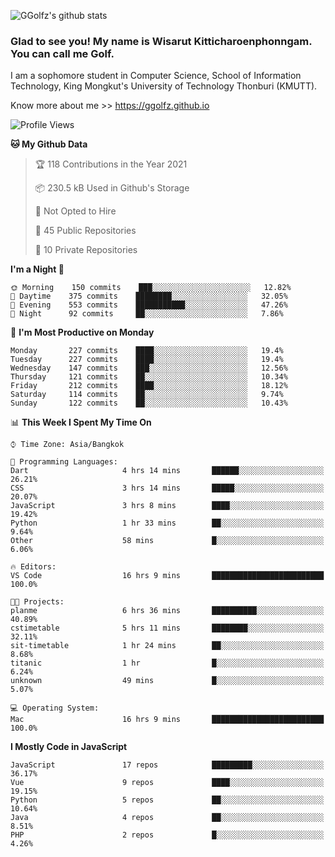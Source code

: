 ![GGolfz's github stats](https://github-readme-stats.vercel.app/api?username=ggolfz&count_private=true&show_icons=true&theme=radical)

### Glad to see you! My name is Wisarut Kitticharoenphonngam. You can call me Golf.

I am a sophomore student in Computer Science, School of Information Technology, King Mongkut's University of Technology Thonburi (KMUTT).

Know more about me >> https://ggolfz.github.io

<!--START_SECTION:waka-->
![Profile Views](http://img.shields.io/badge/Profile%20Views-34-blue)

**🐱 My Github Data** 

> 🏆 118 Contributions in the Year 2021
 > 
> 📦 230.5 kB Used in Github's Storage 
 > 
> 🚫 Not Opted to Hire
 > 
> 📜 45 Public Repositories 
 > 
> 🔑 10 Private Repositories  
 > 
**I'm a Night 🦉** 

```text
🌞 Morning    150 commits    ███░░░░░░░░░░░░░░░░░░░░░░   12.82% 
🌆 Daytime    375 commits    ████████░░░░░░░░░░░░░░░░░   32.05% 
🌃 Evening    553 commits    ███████████░░░░░░░░░░░░░░   47.26% 
🌙 Night      92 commits     ██░░░░░░░░░░░░░░░░░░░░░░░   7.86%

```
📅 **I'm Most Productive on Monday** 

```text
Monday       227 commits    ████░░░░░░░░░░░░░░░░░░░░░   19.4% 
Tuesday      227 commits    ████░░░░░░░░░░░░░░░░░░░░░   19.4% 
Wednesday    147 commits    ███░░░░░░░░░░░░░░░░░░░░░░   12.56% 
Thursday     121 commits    ██░░░░░░░░░░░░░░░░░░░░░░░   10.34% 
Friday       212 commits    ████░░░░░░░░░░░░░░░░░░░░░   18.12% 
Saturday     114 commits    ██░░░░░░░░░░░░░░░░░░░░░░░   9.74% 
Sunday       122 commits    ██░░░░░░░░░░░░░░░░░░░░░░░   10.43%

```


📊 **This Week I Spent My Time On** 

```text
⌚︎ Time Zone: Asia/Bangkok

💬 Programming Languages: 
Dart                     4 hrs 14 mins       ██████░░░░░░░░░░░░░░░░░░░   26.21% 
CSS                      3 hrs 14 mins       █████░░░░░░░░░░░░░░░░░░░░   20.07% 
JavaScript               3 hrs 8 mins        ████░░░░░░░░░░░░░░░░░░░░░   19.42% 
Python                   1 hr 33 mins        ██░░░░░░░░░░░░░░░░░░░░░░░   9.64% 
Other                    58 mins             █░░░░░░░░░░░░░░░░░░░░░░░░   6.06%

🔥 Editors: 
VS Code                  16 hrs 9 mins       █████████████████████████   100.0%

🐱‍💻 Projects: 
planme                   6 hrs 36 mins       ██████████░░░░░░░░░░░░░░░   40.89% 
cstimetable              5 hrs 11 mins       ████████░░░░░░░░░░░░░░░░░   32.11% 
sit-timetable            1 hr 24 mins        ██░░░░░░░░░░░░░░░░░░░░░░░   8.68% 
titanic                  1 hr                █░░░░░░░░░░░░░░░░░░░░░░░░   6.24% 
unknown                  49 mins             █░░░░░░░░░░░░░░░░░░░░░░░░   5.07%

💻 Operating System: 
Mac                      16 hrs 9 mins       █████████████████████████   100.0%

```

**I Mostly Code in JavaScript** 

```text
JavaScript               17 repos            █████████░░░░░░░░░░░░░░░░   36.17% 
Vue                      9 repos             ████░░░░░░░░░░░░░░░░░░░░░   19.15% 
Python                   5 repos             ██░░░░░░░░░░░░░░░░░░░░░░░   10.64% 
Java                     4 repos             ██░░░░░░░░░░░░░░░░░░░░░░░   8.51% 
PHP                      2 repos             █░░░░░░░░░░░░░░░░░░░░░░░░   4.26%

```



<!--END_SECTION:waka-->
